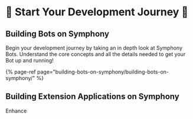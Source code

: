 # 🚀  Start Your Development Journey 🚀

## Building Bots on Symphony

Begin your development journey by taking an in depth look at Symphony Bots.  Understand the core concepts and all the details needed to get your Bot up and running!

{% page-ref page="building-bots-on-symphony/building-bots-on-symphony/" %}

## Building Extension Applications on Symphony 

Enhance  

